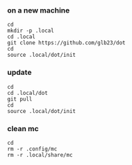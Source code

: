 ### on a new machine

```
cd
mkdir -p .local
cd .local
git clone https://github.com/glb23/dot
cd
source .local/dot/init
```

### update

```
cd
cd .local/dot
git pull
cd
source .local/dot/init
```

### clean mc

```
cd
rm -r .config/mc
rm -r .local/share/mc
```
